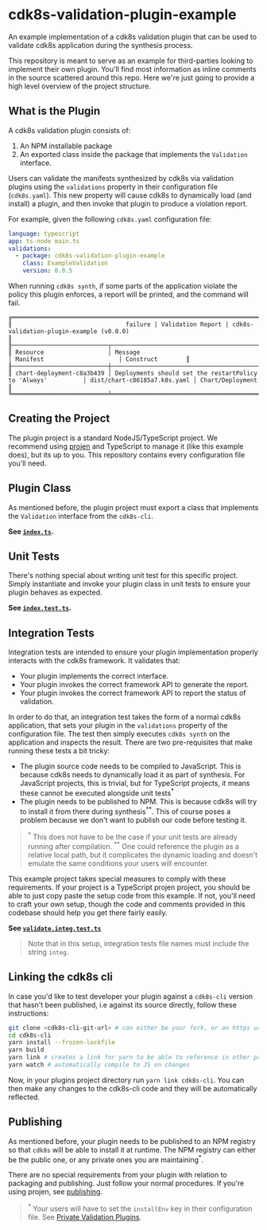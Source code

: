 # cdk8s-validation-plugin-example

An example implementation of a cdk8s validation plugin that can be used to validate cdk8s application
during the synthesis process.

This repository is meant to serve as an example for third-parties looking to implement their own plugin.
You'll find most information as inline comments in the source scattered around this repo. Here we're just
going to provide a high level overview of the project structure.

## What is the Plugin

A cdk8s validation plugin consists of:

1. An NPM installable package
2. An exported class inside the package that implements the `Validation` interface.

Users can validate the manifests synthesized by cdk8s via validation plugins using the `validations` property
in their configuration file (`cdk8s.yaml`). This new property will cause cdk8s to dynamically load (and install)
a plugin, and then invoke that plugin to produce a violation report.

For example, given the following `cdk8s.yaml` configuration file:

```yaml
language: typescript
app: ts-node main.ts
validations:
  - package: cdk8s-validation-plugin-example
    class: ExampleValidation
    version: 0.0.5
```

When running `cdk8s synth`, if some parts of the application violate the policy this plugin enforces, a
report will be printed, and the command will fail.

```console
╔═════════════════════════════════════════════════════════════════════════════════════════════════════════════════════════════════════════════╗
║                                failure | Validation Report | cdk8s-validation-plugin-example (v0.0.0)                                       ║
╟───────────────────────────┬───────────────────────────────────────────────────────────────┬──────────────────────────────┬──────────────────╢
║ Resource                  │ Message                                                       │ Manifest                     │ Construct        ║
╟───────────────────────────┼───────────────────────────────────────────────────────────────┼──────────────────────────────┼──────────────────╢
║ chart-deployment-c8a3b439 │ Deployments should set the restartPolicy to 'Always'          │ dist/chart-c86185a7.k8s.yaml │ Chart/Deployment ║
╚═══════════════════════════╧═══════════════════════════════════════════════════════════════╧══════════════════════════════╧══════════════════╝
```

## Creating the Project

The plugin project is a standard NodeJS/TypeScript project. We recommend using [projen](https://projen.io/) and TypeScript to
manage it (like this example does), but its up to you. This repository contains every configuration file you'll
need.

## Plugin Class

As mentioned before, the plugin project must export a class that implements the `Validation` interface from the `cdk8s-cli`.

**See [`index.ts`](./src/index.ts).**

## Unit Tests

There's nothing special about writing unit test for this specific project. Simply instantiate and invoke your plugin class
in unit tests to ensure your plugin behaves as expected.

**See [`index.test.ts`](./test/index.test.ts).**

## Integration Tests

Integration tests are intended to ensure your plugin implementation properly interacts with the cdk8s framework. It validates that:

- Your plugin implements the correct interface.
- Your plugin invokes the correct framework API to generate the report.
- Your plugin invokes the correct framework API to report the status of validation.

In order to do that, an integration test takes the form of a normal cdk8s application, that sets your plugin in the `validations` property
of the configuration file. The test then simply executes `cdk8s synth` on the application and inspects the result.
There are two pre-requisites that make running these tests a bit tricky:

- The plugin source code needs to be compiled to JavaScript. This is because cdk8s needs to dynamically load it as part of synthesis.
For JavaScript projects, this is trivial, but for TypeScript projects, it means these cannot be executed alongside unit tests<sup>*</sup>
- The plugin needs to be published to NPM. This is because cdk8s will try to install it from there during synthesis<sup>**</sup>.
This of course poses a problem because we don't want to publish our code before testing it.

> <sup>*</sup> This does not have to be the case if your unit tests are already running after compilation.
> <sup>**</sup> One could reference the plugin as a relative local path, but it complicates the dynamic loading and doesn't emulate
the same conditions your users will encounter.

This example project takes special measures to comply with these requirements. If your project is a TypeScript projen project,
you should be able to just copy paste the setup code from this example. If not, you'll need to craft your own setup,
though the code and comments provided in this codebase should help you get there fairly easily.

**See [`validate.integ.test.ts`](./test/validate.integ.test.ts)**

> Note that in this setup, integration tests file names must include the string `integ`.

## Linking the cdk8s cli

In case you'd like to test developer your plugin against a `cdk8s-cli` version that hasn't been published,
i.e against its source directly, follow these instructions:

```bash
git clone <cdk8s-cli-git-url> # can either be your fork, or an https url to original repo
cd cdk8s-cli
yarn install --frozen-lockfile
yarn build
yarn link # creates a link for yarn to be able to reference in other projects.
yarn watch # automatically compile to JS on changes
```

Now, in your plugins project directory run `yarn link cdk8s-cli`. You can then make any changes to the cdk8s-cli code and
they will be automatically reflected.

## Publishing

As mentioned before, your plugin needs to be published to an NPM registry so that `cdk8s` will be able to install it at runtime.
The NPM registry can either be the public one, or any private ones you are maintaining<sup>*</sup>.

There are no special requirements from your plugin with relation to packaging and publishing. Just follow your normal procedures.
If you're using projen, see [publishing](https://projen.io/publisher.html).

> <sup>*</sup> Your users will have to set the `installEnv` key in their configuration file.
> See [Private Validation Plugins](https://cdk8s.io/docs/latest/cli/synth/#private-validation-plugins).
